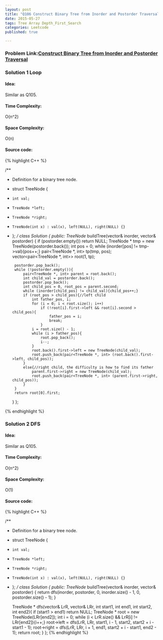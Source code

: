 ```yaml
---
layout: post
title: "Q106 Construct Binary Tree from Inorder and Postorder Traversal "
date: 2015-05-27
tags: Tree Array Depth_First_Search
categories: Leetcode
published: true

---
```

### Problem Link:[Construct Binary Tree from Inorder and Postorder Traversal ](https://leetcode.com/problems/construct-binary-tree-from-inorder-and-postorder-traversal/) 

### Solution 1 Loop

#### Idea:

Similar as Q105.

#### Time Complexity:

O(n^2)

#### Space Complexity:

O(n)

#### Source code:
{% highlight C++ %}

/**
 * Definition for a binary tree node.
 * struct TreeNode {
 *     int val;
 *     TreeNode *left;
 *     TreeNode *right;
 *     TreeNode(int x) : val(x), left(NULL), right(NULL) {}
 * };
 */
class Solution {
public:
    TreeNode* buildTree(vector<int>& inorder, vector<int>& postorder) {
        if (postorder.empty()) return NULL;
        TreeNode * tmp = new TreeNode(postorder.back());
        int pos = 0;
        while (inorder[pos] != tmp->val){pos++;}
        pair<TreeNode *, int> tp(tmp, pos);
        vector<pair<TreeNode *, int>> root(1, tp);
        
        postorder.pop_back();
        while (!postorder.empty()){
            pair<TreeNode *, int> parent = root.back();
            int child_val = postorder.back();
            postorder.pop_back();
            int child_pos = 0, root_pos = parent.second; 
            while (inorder[child_pos] != child_val){child_pos++;}
            if (root_pos > child_pos){//left child
                int father_pos, i;
                for (i = 0; i < root.size(); i++)
                    if (!root[i].first->left && root[i].second > child_pos){
                        father_pos = i;
                        break;
                    }
                i = root.size() - 1;
                while (i > father_pos){
                    root.pop_back();
                    i--;
                }
                root.back().first->left = new TreeNode(child_val);
                root.push_back(pair<TreeNode *, int> (root.back().first->left, child_pos));
            }
            else{//right child, the difficulty is how to find its father
                parent.first->right = new TreeNode(child_val);
                root.push_back(pair<TreeNode *, int> (parent.first->right, child_pos));
            }
        }
        return root[0].first;
    }
};

{% endhighlight %}

### Solution 2 DFS

#### Idea:

Similar as Q105.

#### Time Complexity:

O(n^2)

#### Space Complexity:

O(1)

#### Source code:
{% highlight C++ %}

/**
 * Definition for a binary tree node.
 * struct TreeNode {
 *     int val;
 *     TreeNode *left;
 *     TreeNode *right;
 *     TreeNode(int x) : val(x), left(NULL), right(NULL) {}
 * };
 */
class Solution {
public:
    TreeNode* buildTree(vector<int>& inorder, vector<int>& postorder) {
        return dfs(inorder, postorder, 0, inorder.size() - 1, 0, postorder.size() - 1);
    }
    
    TreeNode * dfs(vector<int>& LrR, vector<int>& LRr, int start1, int end1, int start2, int end2){
        if (start1 > end1) return NULL;
        TreeNode * root = new TreeNode(LRr[end2]);
        int i = 0;
        while (i < LrR.size() && LrR[i] != LRr[end2]){i++;}
        root->left = dfs(LrR, LRr, start1, i - 1, start2, start2 + i - start1 - 1);
        root->right = dfs(LrR, LRr, i + 1, end1, start2 + i - start1, end2 - 1);
        return root;
    }
};
{% endhighlight %}


